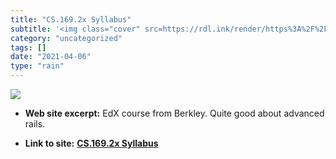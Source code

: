 ```yaml
---
title: "CS.169.2x Syllabus"
subtitle: '<img class="cover" src=https://rdl.ink/render/https%3A%2F%2Fcourses.edx.org%2Fcourses%2FBerkeleyX%2F...'
category: "uncategorized"
tags: []
date: "2021-04-06"
type: "rain"
---
```

<img class="cover" src=https://rdl.ink/render/https%3A%2F%2Fcourses.edx.org%2Fcourses%2FBerkeleyX%2FCS.169.2x%2F3T2013%2F9f76fff1fcd84b29a195d1245ef1a54f>



* **Web site excerpt:** EdX course from Berkley. Quite good about advanced rails.

* **Link to site:** **[CS.169.2x Syllabus](https://courses.edx.org/courses/BerkeleyX/CS.169.2x/3T2013/9f76fff1fcd84b29a195d1245ef1a54f)**